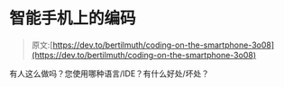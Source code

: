 # 智能手机上的编码

> 原文:[https://dev.to/bertilmuth/coding-on-the-smartphone-3o08](https://dev.to/bertilmuth/coding-on-the-smartphone-3o08)

有人这么做吗？您使用哪种语言/IDE？有什么好处/坏处？